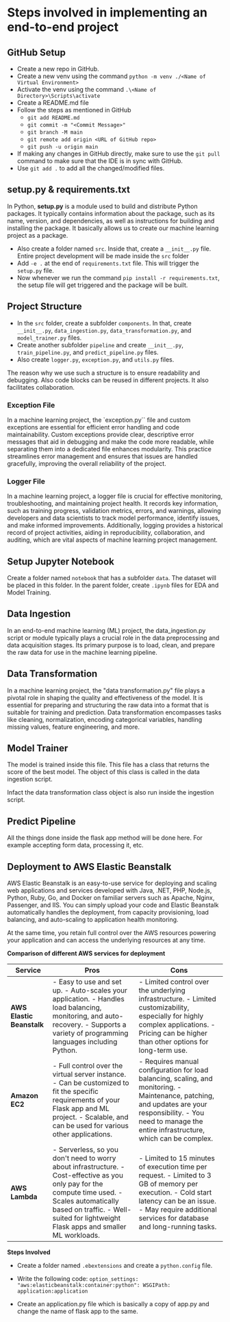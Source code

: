 # Steps involved in implementing an end-to-end project

## GitHub Setup
* Create a new repo in GitHub.
* Create a new venv using the command `python -m venv ./<Name of Virtual Environment>`
* Activate the venv using the command `.\<Name of Directory>\Scripts\activate`
* Create a README.md file
* Follow the steps as mentioned in GitHub
    * `git add README.md`
    * `git commit -m "<Commit Message>"`
    * `git branch -M main`
    * `git remote add origin <URL of GitHub repo>`
    * `git push -u origin main`
* If making any changes in GitHub directly, make sure to use the `git pull` command to make sure that the IDE is in sync with GitHub.
* Use `git add .` to add all the changed/modified files.

## setup.py & requirements.txt
In Python, **setup.py** is a module used to build and distribute Python packages. It typically contains information about the package, such as its name, version, and dependencies, as well as instructions for building and installing the package. It basically allows us to create our machine learning project as a package.

* Also create a folder named `src`. Inside that, create a `__init__.py` file. Entire project development will be made inside the `src` folder
* Add `-e .` at the end of `requirements.txt` file. This will trigger the `setup.py` file.
* Now whenever we run the command `pip install -r requirements.txt`, the setup file will get triggered and the package will be built.

## Project Structure
* In the `src` folder, create a subfolder `components`. In that, create `__init__.py`, `data_ingestion.py`, `data_transformation.py`, and `model_trainer.py` files.
* Create another subfolder `pipeline` and create `__init__.py`, `train_pipeline.py`, and `predict_pipeline.py` files.
* Also create `logger.py`, `exception.py`, and `utils.py` files.

The reason why we use such a structure is to ensure readability and debugging. Also code blocks can be reused in different projects. It also facilitates collaboration.

### Exception File
In a machine learning project, the `exception.py`` file and custom exceptions are essential for efficient error handling and code maintainability. Custom exceptions provide clear, descriptive error messages that aid in debugging and make the code more readable, while separating them into a dedicated file enhances modularity. This practice streamlines error management and ensures that issues are handled gracefully, improving the overall reliability of the project.

### Logger File
In a machine learning project, a logger file is crucial for effective monitoring, troubleshooting, and maintaining project health. It records key information, such as training progress, validation metrics, errors, and warnings, allowing developers and data scientists to track model performance, identify issues, and make informed improvements. Additionally, logging provides a historical record of project activities, aiding in reproducibility, collaboration, and auditing, which are vital aspects of machine learning project management.

## Setup Jupyter Notebook
Create a folder named `notebook` that has a subfolder `data`. The dataset will be placed in this folder. In the parent folder, create `.ipynb` files for EDA and Model Training.

## Data Ingestion
In an end-to-end machine learning (ML) project, the data_ingestion.py script or module typically plays a crucial role in the data preprocessing and data acquisition stages. Its primary purpose is to load, clean, and prepare the raw data for use in the machine learning pipeline.

## Data Transformation
In a machine learning project, the "data transformation.py" file plays a pivotal role in shaping the quality and effectiveness of the model. It is essential for preparing and structuring the raw data into a format that is suitable for training and prediction. Data transformation encompasses tasks like cleaning, normalization, encoding categorical variables, handling missing values, feature engineering, and more.

## Model Trainer
The model is trained inside this file. This file has a class that returns the score of the best model. The object of this class is called in the data ingestion script.

Infact the data transformation class object is also run inside the ingestion script.

## Predict Pipeline
All the things done inside the flask app method will be done here. For example accepting form data, processing it, etc.

## Deployment to AWS Elastic Beanstalk
AWS Elastic Beanstalk is an easy-to-use service for deploying and scaling web applications and services developed with Java, .NET, PHP, Node.js, Python, Ruby, Go, and Docker on familiar servers such as Apache, Nginx, Passenger, and IIS. You can simply upload your code and Elastic Beanstalk automatically handles the deployment, from capacity provisioning, load balancing, and auto-scaling to application health monitoring. 

At the same time, you retain full control over the AWS resources powering your application and can access the underlying resources at any time.

**Comparison of different AWS services for deployment**

| Service                  | Pros                                                      | Cons                                                   |
|--------------------------|-----------------------------------------------------------|--------------------------------------------------------|
| **AWS Elastic Beanstalk** | - Easy to use and set up.  - Auto-scales your application. - Handles load balancing, monitoring, and auto-recovery. - Supports a variety of programming languages including Python. | - Limited control over the underlying infrastructure. - Limited customizability, especially for highly complex applications. - Pricing can be higher than other options for long-term use. |
| **Amazon EC2**           | - Full control over the virtual server instance. - Can be customized to fit the specific requirements of your Flask app and ML project. - Scalable, and can be used for various other applications. | - Requires manual configuration for load balancing, scaling, and monitoring. - Maintenance, patching, and updates are your responsibility. - You need to manage the entire infrastructure, which can be complex. |
| **AWS Lambda**           | - Serverless, so you don't need to worry about infrastructure. - Cost-effective as you only pay for the compute time used. - Scales automatically based on traffic. - Well-suited for lightweight Flask apps and smaller ML workloads. | - Limited to 15 minutes of execution time per request. - Limited to 3 GB of memory per execution. - Cold start latency can be an issue. - May require additional services for database and long-running tasks. |


**Steps Involved**

* Create a folder named `.ebextensions` and create a `python.config` file. 
* Write the following code: 
`option_settings:
    "aws:elasticbeanstalk:container:python":
    WSGIPath: application:application`

* Create an application.py file which is basically a copy of app.py and change the name of flask app to the same.